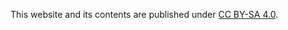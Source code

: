 This website and its contents are published under [CC BY-SA 4.0](https://creativecommons.org/licenses/by-sa/4.0/).